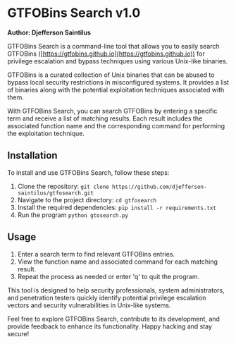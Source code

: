 # GTFOBins Search v1.0

**Author: Djefferson Saintilus**

GTFOBins Search is a command-line tool that allows you to easily search GTFOBins ([https://gtfobins.github.io](https://gtfobins.github.io)) for privilege escalation and bypass techniques using various Unix-like binaries.

GTFOBins is a curated collection of Unix binaries that can be abused to bypass local security restrictions in misconfigured systems. It provides a list of binaries along with the potential exploitation techniques associated with them.

With GTFOBins Search, you can search GTFOBins by entering a specific term and receive a list of matching results. Each result includes the associated function name and the corresponding command for performing the exploitation technique.

## Installation
To install and use GTFOBins Search, follow these steps:

1. Clone the repository:
`git clone https://github.com/djefferson-saintilus/gtfosearch.git`
2. Navigate to the project directory:
`cd gtfosearch`
3. Install the required dependencies:
`pip install -r requirements.txt`
4. Run the program
`python gtosearch.py`


## Usage
1. Enter a search term to find relevant GTFOBins entries.
2. View the function name and associated command for each matching result.
3. Repeat the process as needed or enter 'q' to quit the program.

This tool is designed to help security professionals, system administrators, and penetration testers quickly identify potential privilege escalation vectors and security vulnerabilities in Unix-like systems.

Feel free to explore GTFOBins Search, contribute to its development, and provide feedback to enhance its functionality. Happy hacking and stay secure!

